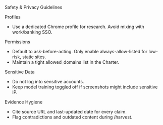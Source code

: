 Safety & Privacy Guidelines

Profiles
- Use a dedicated Chrome profile for research. Avoid mixing with work/banking SSO.

Permissions
- Default to ask-before-acting. Only enable always-allow-listed for low-risk, static sites.
- Maintain a tight allowed_domains list in the Charter.

Sensitive Data
- Do not log into sensitive accounts.
- Keep model training toggled off if screenshots might include sensitive IP.

Evidence Hygiene
- Cite source URL and last-updated date for every claim.
- Flag contradictions and outdated content during /harvest.
